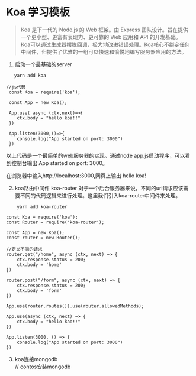 # Koa 学习模板

> Koa 是下一代的 Node.js 的 Web 框架。由 Express 团队设计。旨在提供一个更小型、更富有表现力、更可靠的 Web 应用和 API 的开发基础。  
Koa可以通过生成器摆脱回调，极大地改进错误处理。Koa核心不绑定任何中间件，但提供了优雅的一组可以快速和愉悦地编写服务器应用的方法。


1. 启动一个最基础的server

```
   yarn add koa
```
```
//js代码
 const Koa = require('koa');

 const App = new Koa();

 App.use( async (ctx,next)=>{
    ctx.body = "hello koa!!"
 })

 App.listen(3000,()=>{
    console.log("App started on port: 3000")
 })
```

以上代码是一个最简单的web服务器的实现。通过node app.js启动程序，可以看到控制台输出 App started on port: 3000。

在浏览器中输入http://localhost:3000,网页上输出 hello koa!

2. koa路由中间件 koa-router
对于一个后台服务器来说，不同的url请求应该需要不同的代码逻辑来进行处理。这里我们引入koa-router中间件来处理。

```
    yarn add koa-router
```
```
const Koa = require('koa');
const Router = require('koa-router');

const App = new Koa();
const router = new Router();

//定义不同的请求
router.get("/home", async (ctx, next) => {
    ctx.response.status = 200;
    ctx.body = 'home'
})

router.post("/form", async (ctx, next) => {
    ctx.response.status = 200;
    ctx.body = 'form'
})

App.use(router.routes()).use(router.allowedMethods);

App.use(async (ctx, next) => {
    ctx.body = "hello kao!!"
})

App.listen(3000, () => {
    console.log("App started on port: 3000")
})
```

3. koa连接mongodb   
// contos安装mongodb
